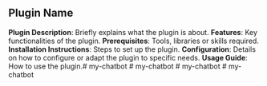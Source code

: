 ## Plugin Name
**Plugin Description**: 
    Briefly explains what the plugin is about.
**Features**: 
    Key functionalities of the plugin.
**Prerequisites**: 
     Tools, libraries or skills required.
**Installation Instructions**: 
    Steps to set up the plugin.
**Configuration**: 
    Details on how to configure or adapt the plugin to specific needs.
**Usage Guide**: 
    How to use the plugin.#   m y - c h a t b o t  
 #   m y - c h a t b o t  
 #   m y - c h a t b o t  
 #   m y - c h a t b o t  
 